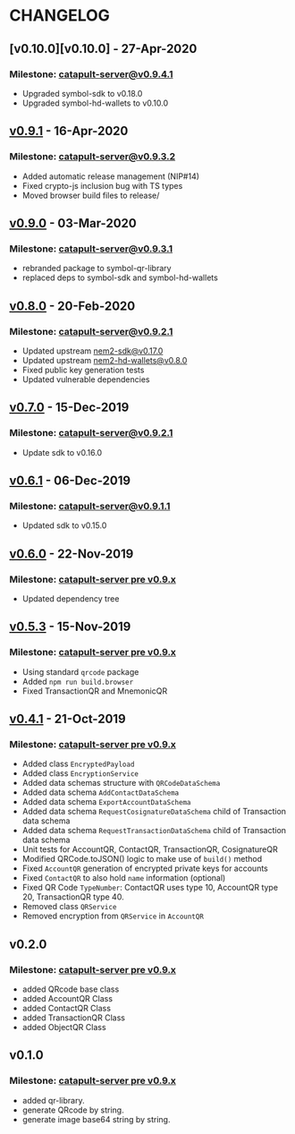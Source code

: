 # CHANGELOG

## [v0.10.0][v0.10.0] - 27-Apr-2020

### Milestone: [catapult-server@v0.9.4.1](https://github.com/nemtech/catapult-server/releases/tag/v0.9.4.1)

- Upgraded symbol-sdk to v0.18.0
- Upgraded symbol-hd-wallets to v0.10.0

## [v0.9.1][v0.9.1] - 16-Apr-2020

### Milestone: [catapult-server@v0.9.3.2](https://github.com/nemtech/catapult-server/releases/tag/v0.9.3.2)

- Added automatic release management (NIP#14)
- Fixed crypto-js inclusion bug with TS types
- Moved browser build files to release/

## [v0.9.0][v0.9.0] - 03-Mar-2020

### Milestone: [catapult-server@v0.9.3.1](https://github.com/nemtech/catapult-server/releases/tag/v0.9.3.1)

- rebranded package to symbol-qr-library
- replaced deps to symbol-sdk and symbol-hd-wallets

## [v0.8.0][v0.8.0] - 20-Feb-2020

### Milestone: [catapult-server@v0.9.2.1](https://github.com/nemtech/catapult-server/releases/tag/v0.9.2.1)

- Updated upstream nem2-sdk@v0.17.0
- Updated upstream nem2-hd-wallets@v0.8.0
- Fixed public key generation tests
- Updated vulnerable dependencies

## [v0.7.0][v0.7.0] - 15-Dec-2019

### Milestone: [catapult-server@v0.9.2.1](https://github.com/nemtech/catapult-server/releases/tag/v0.9.2.1)

- Update sdk to v0.16.0

## [v0.6.1][v0.6.1] - 06-Dec-2019

### Milestone: [catapult-server@v0.9.1.1](https://github.com/nemtech/catapult-server/releases/tag/v0.9.1.1)

- Updated sdk to v0.15.0

## [v0.6.0][v0.6.0] - 22-Nov-2019

### Milestone: [catapult-server pre v0.9.x](https://github.com/nemtech/catapult-server/releases)

- Updated dependency tree

## [v0.5.3][v0.5.3] - 15-Nov-2019

### Milestone: [catapult-server pre v0.9.x](https://github.com/nemtech/catapult-server/releases)

- Using standard `qrcode` package
- Added `npm run build.browser`
- Fixed TransactionQR and MnemonicQR

## [v0.4.1][v0.4.1] - 21-Oct-2019

### Milestone: [catapult-server pre v0.9.x](https://github.com/nemtech/catapult-server/releases)

- Added class `EncryptedPayload`
- Added class `EncryptionService`
- Added data schemas structure with `QRCodeDataSchema`
- Added data schema `AddContactDataSchema`
- Added data schema `ExportAccountDataSchema`
- Added data schema `RequestCosignatureDataSchema` child of Transaction data schema
- Added data schema `RequestTransactionDataSchema` child of Transaction data schema
- Unit tests for AccountQR, ContactQR, TransactionQR, CosignatureQR
- Modified QRCode.toJSON() logic to make use of `build()` method
- Fixed `AccountQR` generation of encrypted private keys for accounts
- Fixed `ContactQR` to also hold `name` information (optional)
- Fixed QR Code `TypeNumber`: ContactQR uses type 10, AccountQR type 20, TransactionQR type 40.
- Removed class `QRService`
- Removed encryption from `QRService` in `AccountQR`

## v0.2.0

### Milestone: [catapult-server pre v0.9.x](https://github.com/nemtech/catapult-server/releases)

- added QRcode base class
- added AccountQR Class
- added ContactQR Class
- added TransactionQR Class
- added ObjectQR Class

## v0.1.0

### Milestone: [catapult-server pre v0.9.x](https://github.com/nemtech/catapult-server/releases)

- added qr-library.
- generate QRcode by string.
- generate image base64 string by string.


[v0.9.1]: https://github.com/nemfoundation/symbol-qr-library/compare/v0.9.0...v0.9.1
[v0.9.0]: https://github.com/nemfoundation/symbol-qr-library/compare/v0.8.0...v0.9.0
[v0.8.0]: https://github.com/nemfoundation/symbol-qr-library/compare/v0.7.0...v0.8.0
[v0.7.0]: https://github.com/nemfoundation/symbol-qr-library/compare/v0.6.0...v0.7.0
[v0.6.1]: https://github.com/nemfoundation/symbol-qr-library/compare/v0.6.0...v0.6.1
[v0.6.0]: https://github.com/nemfoundation/symbol-qr-library/compare/v0.5.0...v0.6.0
[v0.5.3]: https://github.com/nemfoundation/symbol-qr-library/compare/v0.5.2...v0.5.3
[v0.5.2]: https://github.com/nemfoundation/symbol-qr-library/compare/v0.5.1...v0.5.2
[v0.5.1]: https://github.com/nemfoundation/symbol-qr-library/compare/v0.5.0...v0.5.1
[v0.5.0]: https://github.com/nemfoundation/symbol-qr-library/compare/v0.4.1...v0.5.0
[v0.4.1]: https://github.com/nemfoundation/symbol-qr-library/releases/tag/v0.4.1
